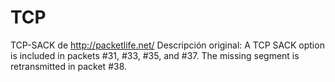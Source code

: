 ﻿TCP
=========

TCP-SACK de http://packetlife.net/
Descripción original:
A TCP SACK option is included in packets #31, #33, #35, and #37. The missing segment is retransmitted in packet #38.


